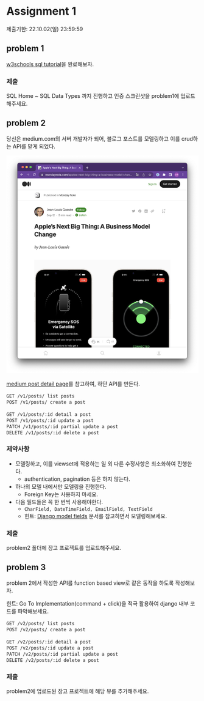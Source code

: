 # Assignment 1

제출기한: 22.10.02(일) 23:59:59


## problem 1
[w3schools sql tutorial](https://www.w3schools.com/sql/default.asp)을 완료해보자.

### 제출
SQL Home ~ SQL Data Types 까지 진행하고 인증 스크린샷을 problem1에 업로드해주세요.


## problem 2

당신은 medium.com의 서버 개발자가 되어, 블로그 포스트를 모델링하고 이를 crud하는 API를 맡게 되었다.

![미디엄 스크린샷](./%EB%AF%B8%EB%94%94%EC%97%84%20%EC%8A%A4%ED%81%AC%EB%A6%B0%EC%83%B7.png)

[medium post detail page](https://mondaynote.com/apples-next-big-thing-a-business-model-change-e9b0145500c9)를 참고하여, 하단 API를 만든다.


```
GET /v1/posts/ list posts
POST /v1/posts/ create a post

GET /v1/posts/:id detail a post
POST /v1/posts/:id update a post
PATCH /v1/posts/:id partial update a post
DELETE /v1/posts/:id delete a post
```


### 제약사항

- 모델링하고, 이를 viewset에 적용하는 일 외 다른 수정사항은 최소화하여 진행한다.
  - authentication, pagination 등은 하지 않는다.
- 하나의 모델 내에서만 모델링을 진행한다. 
  - Foreign Key는 사용하지 마세요.
- 다음 필드들은 꼭 한 번씩 사용해야한다.
  - `CharField, DateTimeField, EmailField, TextField`
  - 힌트: [Django model fields](https://docs.djangoproject.com/en/4.1/ref/models/fields/) 문서를 참고하면서 모델링해보세요.

### 제출

problem2 폴더에 장고 프로젝트를 업로드해주세요.


## problem 3

problem 2에서 작성한 API를 function based view로 같은 동작을 하도록 작성해보자.

힌트: Go To Implementation(command + click)을 적극 활용하여 django 내부 코드를 파악해보세요.

```
GET /v2/posts/ list posts
POST /v2/posts/ create a post

GET /v2/posts/:id detail a post
POST /v2/posts/:id update a post
PATCH /v2/posts/:id partial update a post
DELETE /v2/posts/:id delete a post
```

### 제출

problem2에 업로드된 장고 프로젝트에 해당 뷰를 추가해주세요.